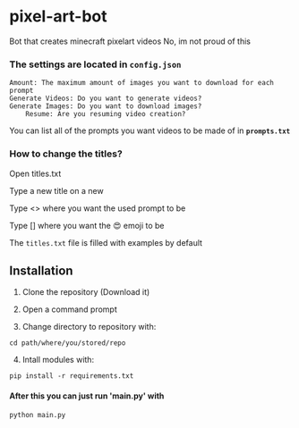 # pixel-art-bot
Bot that creates minecraft pixelart videos
No, im not proud of this


### The settings are located in **`config.json`**

	Amount: The maximum amount of images you want to download for each prompt
	Generate Videos: Do you want to generate videos?
	Generate Images: Do you want to download images?
        Resume: Are you resuming video creation?

You can list all of the prompts you want videos to be made of in **`prompts.txt`**
 
### How to change the titles?

Open titles.txt

Type a new title on a new 

Type <> where you want the used prompt to be

Type [] where you want the :heart_eyes: emoji to be

The `titles.txt` file is filled with examples by default
	
## Installation
1. Clone the repository (Download it)
2. Open a command prompt

3. Change directory to repository with:

```
cd path/where/you/stored/repo
```

4. Intall modules with:

```
pip install -r requirements.txt
```

#### After this you can just run 'main.py' with

```
python main.py
```
	
